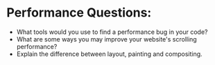 # Performance Questions:

* What tools would you use to find a performance bug in your code?
* What are some ways you may improve your website's scrolling performance?
* Explain the difference between layout, painting and compositing.
